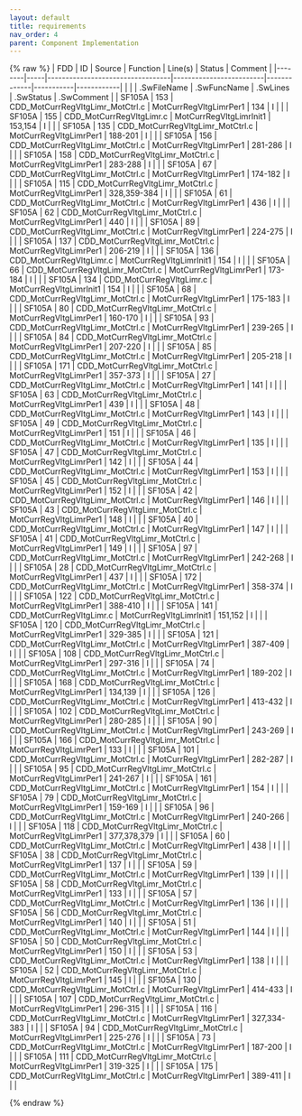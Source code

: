 ```yaml
---
layout: default
title: requirements
nav_order: 4
parent: Component Implementation
---
```

{% raw %}
| FDD    | ID  | Source                           | Function                | Line(s)     | Status    | Comment    |
|--------|-----|----------------------------------|-------------------------|-------------|-----------|------------|
|        |     | .SwFileName                      | .SwFuncName             | .SwLines    | .SwStatus | .SwComment |
| SF105A | 153 | CDD_MotCurrRegVltgLimr_MotCtrl.c | MotCurrRegVltgLimrPer1  | 134         | I         |            |
| SF105A | 155 | CDD_MotCurrRegVltgLimr.c         | MotCurrRegVltgLimrInit1 | 153,154     | I         |            |
| SF105A | 135 | CDD_MotCurrRegVltgLimr_MotCtrl.c | MotCurrRegVltgLimrPer1  | 188-201     | I         |            |
| SF105A | 156 | CDD_MotCurrRegVltgLimr_MotCtrl.c | MotCurrRegVltgLimrPer1  | 281-286     | I         |            |
| SF105A | 158 | CDD_MotCurrRegVltgLimr_MotCtrl.c | MotCurrRegVltgLimrPer1  | 283-288     | I         |            |
| SF105A | 67  | CDD_MotCurrRegVltgLimr_MotCtrl.c | MotCurrRegVltgLimrPer1  | 174-182     | I         |            |
| SF105A | 115 | CDD_MotCurrRegVltgLimr_MotCtrl.c | MotCurrRegVltgLimrPer1  | 328,359-384 | I         |            |
| SF105A | 61  | CDD_MotCurrRegVltgLimr_MotCtrl.c | MotCurrRegVltgLimrPer1  | 436         | I         |            |
| SF105A | 62  | CDD_MotCurrRegVltgLimr_MotCtrl.c | MotCurrRegVltgLimrPer1  | 440         | I         |            |
| SF105A | 89  | CDD_MotCurrRegVltgLimr_MotCtrl.c | MotCurrRegVltgLimrPer1  | 224-275     | I         |            |
| SF105A | 137 | CDD_MotCurrRegVltgLimr_MotCtrl.c | MotCurrRegVltgLimrPer1  | 206-219     | I         |            |
| SF105A | 136 | CDD_MotCurrRegVltgLimr.c         | MotCurrRegVltgLimrInit1 | 154         | I         |            |
| SF105A | 66  | CDD_MotCurrRegVltgLimr_MotCtrl.c | MotCurrRegVltgLimrPer1  | 173-184     | I         |            |
| SF105A | 134 | CDD_MotCurrRegVltgLimr.c         | MotCurrRegVltgLimrInit1 | 154         | I         |            |
| SF105A | 68  | CDD_MotCurrRegVltgLimr_MotCtrl.c | MotCurrRegVltgLimrPer1  | 175-183     | I         |            |
| SF105A | 80  | CDD_MotCurrRegVltgLimr_MotCtrl.c | MotCurrRegVltgLimrPer1  | 160-170     | I         |            |
| SF105A | 93  | CDD_MotCurrRegVltgLimr_MotCtrl.c | MotCurrRegVltgLimrPer1  | 239-265     | I         |            |
| SF105A | 84  | CDD_MotCurrRegVltgLimr_MotCtrl.c | MotCurrRegVltgLimrPer1  | 207-220     | I         |            |
| SF105A | 85  | CDD_MotCurrRegVltgLimr_MotCtrl.c | MotCurrRegVltgLimrPer1  | 205-218     | I         |            |
| SF105A | 171 | CDD_MotCurrRegVltgLimr_MotCtrl.c | MotCurrRegVltgLimrPer1  | 357-373     | I         |            |
| SF105A | 27  | CDD_MotCurrRegVltgLimr_MotCtrl.c | MotCurrRegVltgLimrPer1  | 141         | I         |            |
| SF105A | 63  | CDD_MotCurrRegVltgLimr_MotCtrl.c | MotCurrRegVltgLimrPer1  | 439         | I         |            |
| SF105A | 48  | CDD_MotCurrRegVltgLimr_MotCtrl.c | MotCurrRegVltgLimrPer1  | 143         | I         |            |
| SF105A | 49  | CDD_MotCurrRegVltgLimr_MotCtrl.c | MotCurrRegVltgLimrPer1  | 151         | I         |            |
| SF105A | 46  | CDD_MotCurrRegVltgLimr_MotCtrl.c | MotCurrRegVltgLimrPer1  | 135         | I         |            |
| SF105A | 47  | CDD_MotCurrRegVltgLimr_MotCtrl.c | MotCurrRegVltgLimrPer1  | 142         | I         |            |
| SF105A | 44  | CDD_MotCurrRegVltgLimr_MotCtrl.c | MotCurrRegVltgLimrPer1  | 153         | I         |            |
| SF105A | 45  | CDD_MotCurrRegVltgLimr_MotCtrl.c | MotCurrRegVltgLimrPer1  | 152         | I         |            |
| SF105A | 42  | CDD_MotCurrRegVltgLimr_MotCtrl.c | MotCurrRegVltgLimrPer1  | 146         | I         |            |
| SF105A | 43  | CDD_MotCurrRegVltgLimr_MotCtrl.c | MotCurrRegVltgLimrPer1  | 148         | I         |            |
| SF105A | 40  | CDD_MotCurrRegVltgLimr_MotCtrl.c | MotCurrRegVltgLimrPer1  | 147         | I         |            |
| SF105A | 41  | CDD_MotCurrRegVltgLimr_MotCtrl.c | MotCurrRegVltgLimrPer1  | 149         | I         |            |
| SF105A | 97  | CDD_MotCurrRegVltgLimr_MotCtrl.c | MotCurrRegVltgLimrPer1  | 242-268     | I         |            |
| SF105A | 28  | CDD_MotCurrRegVltgLimr_MotCtrl.c | MotCurrRegVltgLimrPer1  | 437         | I         |            |
| SF105A | 172 | CDD_MotCurrRegVltgLimr_MotCtrl.c | MotCurrRegVltgLimrPer1  | 358-374     | I         |            |
| SF105A | 122 | CDD_MotCurrRegVltgLimr_MotCtrl.c | MotCurrRegVltgLimrPer1  | 388-410     | I         |            |
| SF105A | 141 | CDD_MotCurrRegVltgLimr.c         | MotCurrRegVltgLimrInit1 | 151,152     | I         |            |
| SF105A | 120 | CDD_MotCurrRegVltgLimr_MotCtrl.c | MotCurrRegVltgLimrPer1  | 329-385     | I         |            |
| SF105A | 121 | CDD_MotCurrRegVltgLimr_MotCtrl.c | MotCurrRegVltgLimrPer1  | 387-409     | I         |            |
| SF105A | 108 | CDD_MotCurrRegVltgLimr_MotCtrl.c | MotCurrRegVltgLimrPer1  | 297-316     | I         |            |
| SF105A | 74  | CDD_MotCurrRegVltgLimr_MotCtrl.c | MotCurrRegVltgLimrPer1  | 189-202     | I         |            |
| SF105A | 168 | CDD_MotCurrRegVltgLimr_MotCtrl.c | MotCurrRegVltgLimrPer1  | 134,139     | I         |            |
| SF105A | 126 | CDD_MotCurrRegVltgLimr_MotCtrl.c | MotCurrRegVltgLimrPer1  | 413-432     | I         |            |
| SF105A | 102 | CDD_MotCurrRegVltgLimr_MotCtrl.c | MotCurrRegVltgLimrPer1  | 280-285     | I         |            |
| SF105A | 90  | CDD_MotCurrRegVltgLimr_MotCtrl.c | MotCurrRegVltgLimrPer1  | 243-269     | I         |            |
| SF105A | 166 | CDD_MotCurrRegVltgLimr_MotCtrl.c | MotCurrRegVltgLimrPer1  | 133         | I         |            |
| SF105A | 101 | CDD_MotCurrRegVltgLimr_MotCtrl.c | MotCurrRegVltgLimrPer1  | 282-287     | I         |            |
| SF105A | 95  | CDD_MotCurrRegVltgLimr_MotCtrl.c | MotCurrRegVltgLimrPer1  | 241-267     | I         |            |
| SF105A | 161 | CDD_MotCurrRegVltgLimr_MotCtrl.c | MotCurrRegVltgLimrPer1  | 154         | I         |            |
| SF105A | 79  | CDD_MotCurrRegVltgLimr_MotCtrl.c | MotCurrRegVltgLimrPer1  | 159-169     | I         |            |
| SF105A | 96  | CDD_MotCurrRegVltgLimr_MotCtrl.c | MotCurrRegVltgLimrPer1  | 240-266     | I         |            |
| SF105A | 118 | CDD_MotCurrRegVltgLimr_MotCtrl.c | MotCurrRegVltgLimrPer1  | 377,378,379 | I         |            |
| SF105A | 60  | CDD_MotCurrRegVltgLimr_MotCtrl.c | MotCurrRegVltgLimrPer1  | 438         | I         |            |
| SF105A | 38  | CDD_MotCurrRegVltgLimr_MotCtrl.c | MotCurrRegVltgLimrPer1  | 137         | I         |            |
| SF105A | 59  | CDD_MotCurrRegVltgLimr_MotCtrl.c | MotCurrRegVltgLimrPer1  | 139         | I         |            |
| SF105A | 58  | CDD_MotCurrRegVltgLimr_MotCtrl.c | MotCurrRegVltgLimrPer1  | 133         | I         |            |
| SF105A | 57  | CDD_MotCurrRegVltgLimr_MotCtrl.c | MotCurrRegVltgLimrPer1  | 136         | I         |            |
| SF105A | 56  | CDD_MotCurrRegVltgLimr_MotCtrl.c | MotCurrRegVltgLimrPer1  | 140         | I         |            |
| SF105A | 51  | CDD_MotCurrRegVltgLimr_MotCtrl.c | MotCurrRegVltgLimrPer1  | 144         | I         |            |
| SF105A | 50  | CDD_MotCurrRegVltgLimr_MotCtrl.c | MotCurrRegVltgLimrPer1  | 150         | I         |            |
| SF105A | 53  | CDD_MotCurrRegVltgLimr_MotCtrl.c | MotCurrRegVltgLimrPer1  | 138         | I         |            |
| SF105A | 52  | CDD_MotCurrRegVltgLimr_MotCtrl.c | MotCurrRegVltgLimrPer1  | 145         | I         |            |
| SF105A | 130 | CDD_MotCurrRegVltgLimr_MotCtrl.c | MotCurrRegVltgLimrPer1  | 414-433     | I         |            |
| SF105A | 107 | CDD_MotCurrRegVltgLimr_MotCtrl.c | MotCurrRegVltgLimrPer1  | 296-315     | I         |            |
| SF105A | 116 | CDD_MotCurrRegVltgLimr_MotCtrl.c | MotCurrRegVltgLimrPer1  | 327,334-383 | I         |            |
| SF105A | 94  | CDD_MotCurrRegVltgLimr_MotCtrl.c | MotCurrRegVltgLimrPer1  | 225-276     | I         |            |
| SF105A | 73  | CDD_MotCurrRegVltgLimr_MotCtrl.c | MotCurrRegVltgLimrPer1  | 187-200     | I         |            |
| SF105A | 111 | CDD_MotCurrRegVltgLimr_MotCtrl.c | MotCurrRegVltgLimrPer1  | 319-325     | I         |            |
| SF105A | 175 | CDD_MotCurrRegVltgLimr_MotCtrl.c | MotCurrRegVltgLimrPer1  | 389-411     | I         |            |

{% endraw %}